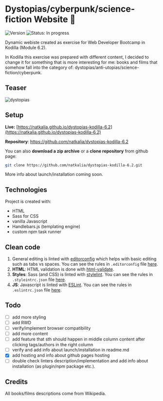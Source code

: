 # Dystopias/cyberpunk/science-fiction Website :robot:
![Version](https://img.shields.io/badge/version-1.0.0-blue.svg?cacheSeconds=2592000)
![Status: In progress](https://img.shields.io/badge/status-in%20progress-blueViolet)

Dynamic webiste created as exercise for Web Developer Bootcamp in Kodilla (Module 6.2).

In Kodilla this exercise was prepared with different content, I decided to change it for something that is more interesting for me: books and films that somehow fall into the category of: dystopias/anti-utopias/science-fiction/cyberpunk.

## Teaser

![dystopias](https://user-images.githubusercontent.com/49140572/73445747-a9ea2200-435b-11ea-8e24-6c58da37a68a.PNG)

## Setup

**Live:** [https://natkalia.github.io/dystopias-kodilla-6.2](https://natkalia.github.io/dystopias-kodilla-6.2)

**Repository**: https://github.com/natkalia/dystopias-kodilla-6.2

You can also **download a zip archive** or a **clone repository** from github page:
```bash
git clone https://github.com/natkalia/dystopias-kodilla-6.2.git
```
More info about launch/installation coming soon.

## Technologies
Project is created with:
* HTML
* Sass for CSS
* vanilla Javascript
* Handlebars.js (templating engine)
* custom npm task runner

## Clean code

1. General editing is linted with [editorconfig](https://editorconfig.org/) which helps with basic editing such as tabs vs spaces. You can see the rules in `.editorconfig` file [here](https://github.com/natkalia/dystopias-kodilla-6.2/blob/master/.editorconfig).
2. **HTML**: HTML validation is done with [html-validate](https://www.npmjs.com/package/html-validate/).
3. **Styles**: Sass (and CSS) is linted with [stylelint](https://stylelint.io/). You can see the rules in `.styleintrc.json` file [here](https://github.com/natkalia/dystopias-kodilla-6.2/blob/master/.stylelintrc.json).
4. **JS**: Javascript is linted with [ESLint](http://eslint.org/). You can see the rules in `.eslintrc.json` file [here](https://github.com/natkalia/dystopias-kodilla-6.2/blob/master/.eslintrc.json).

## Todo
- [ ] add more styling
- [ ] add RWD
- [ ] verify/implement browser compatibility
- [ ] add more content
- [ ] add feature that sth should happen in middle column content after clicking tags/authors in the right column
- [ ] verify and add info about launch/installation in readme.md
- [x] add hosting and info about github pages hosting
- [ ] double check linters description/implementation and add info about installation (as plugin/npm package etc.).

## Credits
All books/films descriptions come from Wikipedia.
